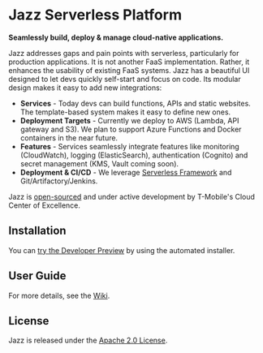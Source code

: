# Jazz Serverless Platform
**Seamlessly build, deploy & manage cloud-native applications.**

Jazz addresses gaps and pain points with serverless, particularly for production applications. It is not another FaaS implementation. Rather, it enhances the usability of existing FaaS systems. Jazz has a beautiful UI designed to let devs quickly self-start and focus on code. Its modular design makes it easy to add new integrations:

* **Services** - Today devs can build functions, APIs and static websites. The template-based system makes it easy to define new ones.
* **Deployment Targets** - Currently we deploy to AWS (Lambda, API gateway and S3). We plan to support Azure Functions and Docker containers in the near future.
* **Features** - Services seamlessly integrate features like monitoring (CloudWatch), logging (ElasticSearch), authentication (Cognito) and secret management (KMS, Vault coming soon).
* **Deployment & CI/CD** - We leverage [Serverless Framework](http://www.serverless.com) and Git/Artifactory/Jenkins.

Jazz is [open-sourced](http://opensource.corporate.t-mobile.com) and under active development by T-Mobile's Cloud Center of Excellence.

## Installation

You can [try the Developer Preview](https://github.com/tmobile/jazz-installer) by using the automated installer.

## User Guide

For more details, see the [Wiki](https://github.com/tmobile/jazz-core/wiki).

## License

Jazz is released under the [Apache 2.0 License](http://www.apache.org/licenses/LICENSE-2.0).
